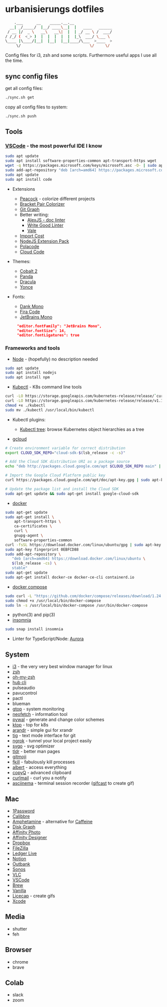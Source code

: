 # urbanisierungs dotfiles

```bash
    .___      __    _____.__.__                 
  __| _/_____/  |__/ ____\__|  |   ____   ______
 / __ |/  _ \   __\   __\|  |  | _/ __ \ /  ___/
/ /_/ (  <_> )  |  |  |  |  |  |_\  ___/ \___ \ 
\____ |\____/|__|  |__|  |__|____/\___  >____  >
     \/                               \/     \/ 
```

Config files for i3, zsh and some scripts. Furthermore useful apps I use all the time.

## sync config files

get all config files:

```bash
./sync.sh get
```

copy all config files to system:

```bash
./sync.sh push
```

## Tools

### [VSCode](https://code.visualstudio.com/) - the most powerful IDE I know

```bash
sudo apt update
sudo apt install software-properties-common apt-transport-https wget
wget -q https://packages.microsoft.com/keys/microsoft.asc -O- | sudo apt-key add -
sudo add-apt-repository "deb [arch=amd64] https://packages.microsoft.com/repos/vscode stable main"
sudo apt update
sudo apt install code
```

- Extensions
  - [Peacock](https://github.com/johnpapa/vscode-peacock) - colorize different projects
  - [Bracket Pair Colorizer](https://marketplace.visualstudio.com/items?itemName=CoenraadS.bracket-pair-colorizer-2)
  - [Git Graph](https://marketplace.visualstudio.com/items?itemName=mhutchie.git-graph)
  - Better writing:
    - [AlexJS - doc linter](https://alexjs.com/)
    - [Write Good Linter](https://marketplace.visualstudio.com/items?itemName=travisthetechie.write-good-linter)
    - [Vale](https://marketplace.visualstudio.com/items?itemName=testthedocs.vale)
  - [Import Cost](https://marketplace.visualstudio.com/items?itemName=wix.vscode-import-cost)
  - [NodeJS Extension Pack](https://marketplace.visualstudio.com/items?itemName=waderyan.nodejs-extension-pack)
  - [Polacode](https://marketplace.visualstudio.com/items?itemName=pnp.polacode)
  - [Cloud Code](https://cloud.google.com/code/docs/vscode/quickstart)
- Themes:
  - [Cobalt 2](https://marketplace.visualstudio.com/items?itemName=wesbos.theme-cobalt2)
  - [Panda](https://marketplace.visualstudio.com/items?itemName=tinkertrain.theme-panda)
  - [Dracula](https://draculatheme.com/visual-studio-code/)
  - [Yonce](https://yoncetheme.com/)
- Fonts:
  - [Dank Mono](https://dank.sh/)
  - [Fira Code](https://github.com/tonsky/FiraCode)
  - [JetBrains Mono](https://www.jetbrains.com/lp/mono)

  ```json
    "editor.fontFamily": "JetBrains Mono",
    "editor.fontSize": 14,
    "editor.fontLigatures": true
  ```

### Frameworks and tools

- [Node](https://nodejs.org/en/) - (hopefully) no description needed

```bash
sudo apt update
sudo apt install nodejs
sudo apt install npm
```

- [Kubectl](https://kubernetes.io/docs/tasks/tools/install-kubectl/) - K8s command line tools

```bash
curl -LO https://storage.googleapis.com/kubernetes-release/release/`curl -s https://storage.googleapis.com/kubernetes-release/release/stable.txt`/bin/linux/amd64/kubectl
curl -LO https://storage.googleapis.com/kubernetes-release/release/v1.16.0/bin/linux/amd64/kubectl
chmod +x ./kubectl
sudo mv ./kubectl /usr/local/bin/kubectl
```

- Kubectl plugins:
  - [Kubectl tree](https://github.com/ahmetb/kubectl-tree): browse Kubernetes object hierarchies as a tree

- [gcloud](https://cloud.google.com/sdk/docs/quickstart-debian-ubuntu)

```bash
# Create environment variable for correct distribution
export CLOUD_SDK_REPO="cloud-sdk-$(lsb_release -c -s)"

# Add the Cloud SDK distribution URI as a package source
echo "deb http://packages.cloud.google.com/apt $CLOUD_SDK_REPO main" | sudo tee -a /etc/apt/sources.list.d/google-cloud-sdk.list

# Import the Google Cloud Platform public key
curl https://packages.cloud.google.com/apt/doc/apt-key.gpg | sudo apt-key add -

# Update the package list and install the Cloud SDK
sudo apt-get update && sudo apt-get install google-cloud-sdk
```

- [docker](https://www.docker.com/)

```bash
sudo apt-get update
sudo apt-get install \
    apt-transport-https \
    ca-certificates \
    curl \
    gnupg-agent \
    software-properties-common
curl -fsSL https://download.docker.com/linux/ubuntu/gpg | sudo apt-key add -
sudo apt-key fingerprint 0EBFCD88
sudo add-apt-repository \
   "deb [arch=amd64] https://download.docker.com/linux/ubuntu \
   $(lsb_release -cs) \
   stable"
sudo apt-get update
sudo apt-get install docker-ce docker-ce-cli containerd.io
```

- [docker compose](https://docs.docker.com/compose/install/)

```bash
sudo curl -L "https://github.com/docker/compose/releases/download/1.24.1/docker-compose-$(uname -s)-$(uname -m)" -o /usr/local/bin/docker-compose
sudo chmod +x /usr/local/bin/docker-compose
sudo ln -s /usr/local/bin/docker-compose /usr/bin/docker-compose
```

- python(3) and pip(3)
- [insomnia](https://insomnia.rest/download/#ubuntu)

```bash
sudo snap install insomnia
```

- Linter for TypeScript/Node: [Aurora](https://github.com/ScreamZ/aurora)

## System

- [i3](https://i3wm.org/) - the very very best window manager for linux
- [zsh](http://www.zsh.org/)
- [oh-my-zsh](https://github.com/robbyrussell/oh-my-zsh/wiki/Installing-ZSH)
- [hub cli](https://hub.github.com/)
- pulseaudio
- pavucontrol
- pactl
- blueman
- [gtop](https://github.com/aksakalli/gtop) - system monitoring
- [neofetch](https://github.com/dylanaraps/neofetch) - information tool
- [pywal](https://github.com/dylanaraps/pywal) - generate and change color schemes
- [ktop](https://github.com/ynqa/ktop) - top for k8s
- [arandr](https://christian.amsuess.com/tools/arandr/) - simple gui for xrandr
- [tig](https://github.com/jonas/tig) - text mode interface for git
- [ngrok](https://ngrok.com/) - tunnel your local project easily
- [svgo](https://github.com/svg/svgo) - svg optimizer
- [tldr](https://tldr.sh/) - better man pages
- [gitmoji](https://github.com/carloscuesta/gitmoji-cli)
- [fkill](https://github.com/sindresorhus/fkill-cli) - fabulously kill processes
- [albert](https://albertlauncher.github.io/) - access everything
- [copyQ](https://github.com/hluk/CopyQ) - advanced clipboard
- [curlmail](https://curlmail.co/) - curl you a notify
- [asciinema](https://github.com/asciinema/asciinema) - terminal session recorder ([gifcast](https://dstein64.github.io/gifcast/) to create gif)

## Mac

- [1Password](https://1password.com/downloads/mac/)
- [Calibbre](https://calibre-ebook.com/)
- [Amphetamine](https://apps.apple.com/us/app/amphetamine/id937984704?mt=12) - alternative for [Caffeine](http://lightheadsw.com/caffeine/)
- [Disk Graph](https://apps.apple.com/de/app/disk-graph/id697942581?mt=12)
- [Affinity Photo](https://apps.apple.com/de/app/affinity-photo/id824183456?mt=12)
- [Affinity Designer](https://apps.apple.com/us/app/affinity-designer/id824171161?mt=12)
- [Dropbox](https://www.dropbox.com/downloading)
- [FileZilla](https://filezilla-project.org/download.php?platform=osx)
- [Ledger Live](https://shop.ledger.com/pages/ledger-live)
- [Notion](https://www.notion.so/desktop)
- [Outbank](https://apps.apple.com/de/app/outbank-alle-banken-und-konten/id1094255754?ls=1&mt=12)
- [Sonos](http://www.sonos.com/redir/controller_software_mac)
- [VLC](https://www.videolan.org/vlc/download-macosx.html)
- [VSCode](https://code.visualstudio.com/download)
- [Brew](https://brew.sh/)
- [Vanilla](https://matthewpalmer.net/vanilla/)
- [Licecap](https://www.cockos.com/licecap/) - create gifs
- [Xcode](https://apps.apple.com/us/app/xcode/id497799835?mt=12)

## Media

- shutter
- feh

## Browser

- chrome
- brave

## Colab

- slack
- zoom
